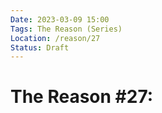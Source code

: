 ```yaml
---
Date: 2023-03-09 15:00
Tags: The Reason (Series)
Location: /reason/27
Status: Draft
---
```


# The Reason #27:
